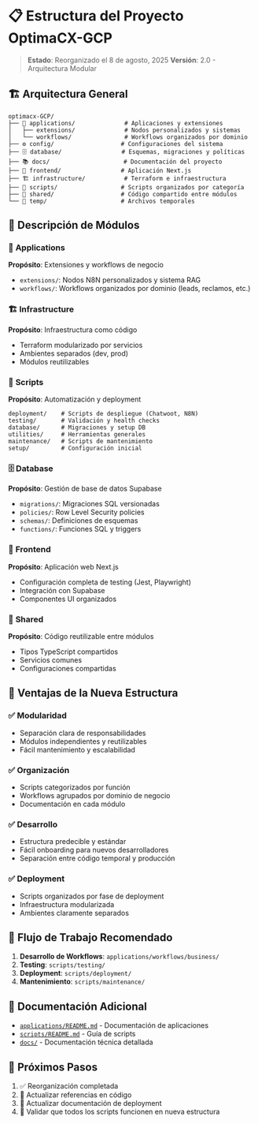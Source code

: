 # 📋 Estructura del Proyecto OptimaCX-GCP

> **Estado**: Reorganizado el 8 de agosto, 2025
> **Versión**: 2.0 - Arquitectura Modular

## 🏗️ **Arquitectura General**

```
optimacx-GCP/
├── 🚀 applications/              # Aplicaciones y extensiones
│   ├── extensions/              # Nodos personalizados y sistemas
│   └── workflows/               # Workflows organizados por dominio
├── ⚙️ config/                   # Configuraciones del sistema
├── 🗄️ database/                 # Esquemas, migraciones y políticas
├── 📚 docs/                     # Documentación del proyecto
├── 🎨 frontend/                 # Aplicación Next.js
├── 🏗️ infrastructure/           # Terraform e infraestructura
├── 🔧 scripts/                  # Scripts organizados por categoría
├── 🤝 shared/                   # Código compartido entre módulos
└── 📁 temp/                     # Archivos temporales
```

## 📁 **Descripción de Módulos**

### 🚀 **Applications**
**Propósito**: Extensiones y workflows de negocio
- `extensions/`: Nodos N8N personalizados y sistema RAG
- `workflows/`: Workflows organizados por dominio (leads, reclamos, etc.)

### 🏗️ **Infrastructure** 
**Propósito**: Infraestructura como código
- Terraform modularizado por servicios
- Ambientes separados (dev, prod)
- Módulos reutilizables

### 🔧 **Scripts**
**Propósito**: Automatización y deployment
```
deployment/    # Scripts de despliegue (Chatwoot, N8N)
testing/       # Validación y health checks
database/      # Migraciones y setup DB
utilities/     # Herramientas generales
maintenance/   # Scripts de mantenimiento
setup/         # Configuración inicial
```

### 🗄️ **Database**
**Propósito**: Gestión de base de datos Supabase
- `migrations/`: Migraciones SQL versionadas
- `policies/`: Row Level Security policies
- `schemas/`: Definiciones de esquemas
- `functions/`: Funciones SQL y triggers

### 🎨 **Frontend**
**Propósito**: Aplicación web Next.js
- Configuración completa de testing (Jest, Playwright)
- Integración con Supabase
- Componentes UI organizados

### 🤝 **Shared**
**Propósito**: Código reutilizable entre módulos
- Tipos TypeScript compartidos
- Servicios comunes
- Configuraciones compartidas

## 🎯 **Ventajas de la Nueva Estructura**

### ✅ **Modularidad**
- Separación clara de responsabilidades
- Módulos independientes y reutilizables
- Fácil mantenimiento y escalabilidad

### ✅ **Organización**
- Scripts categorizados por función
- Workflows agrupados por dominio de negocio
- Documentación en cada módulo

### ✅ **Desarrollo**
- Estructura predecible y estándar
- Fácil onboarding para nuevos desarrolladores
- Separación entre código temporal y producción

### ✅ **Deployment**
- Scripts organizados por fase de deployment
- Infraestructura modularizada
- Ambientes claramente separados

## 🚀 **Flujo de Trabajo Recomendado**

1. **Desarrollo de Workflows**: `applications/workflows/business/`
2. **Testing**: `scripts/testing/`
3. **Deployment**: `scripts/deployment/`
4. **Mantenimiento**: `scripts/maintenance/`

## 📖 **Documentación Adicional**

- [`applications/README.md`](./applications/README.md) - Documentación de aplicaciones
- [`scripts/README.md`](./scripts/README.md) - Guía de scripts
- [`docs/`](./docs/) - Documentación técnica detallada

## 🔄 **Próximos Pasos**

1. ✅ Reorganización completada
2. 🔄 Actualizar referencias en código
3. 📝 Actualizar documentación de deployment
4. 🧪 Validar que todos los scripts funcionen en nueva estructura
